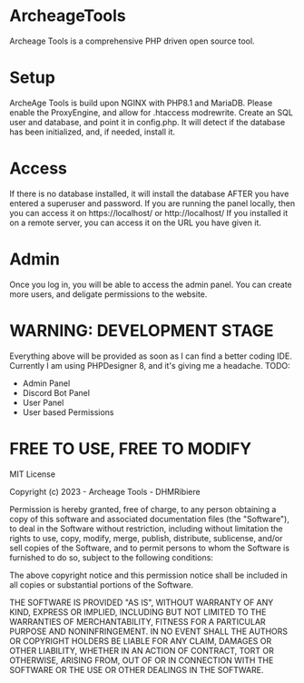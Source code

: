 # ArcheageTools
Archeage Tools is a comprehensive PHP driven open source tool. 

# Setup
ArcheAge Tools is build upon NGINX with PHP8.1 and MariaDB. Please enable the ProxyEngine, and allow for .htaccess modrewrite. 
Create an SQL user and database, and point it in config.php. It will detect if the database has been initialized, and, if needed, install it. 

# Access
If there is no database installed, it will install the database AFTER you have entered a superuser and password. If you are running the panel locally, then you can access it on https://localhost/ or http://localhost/
If you installed it on a remote server, you can access it on the URL you have given it. 

# Admin
Once you log in, you will be able to access the admin panel. You can create more users, and deligate permissions to the website. 

# WARNING: DEVELOPMENT STAGE
Everything above will be provided as soon as I can find a better coding IDE. Currently I am using PHPDesigner 8, and it's giving me a headache. 
TODO: 
- Admin Panel
- Discord Bot Panel
- User Panel
- User based Permissions

# FREE TO USE, FREE TO MODIFY
MIT License

Copyright (c) 2023 - Archeage Tools - DHMRibiere

Permission is hereby granted, free of charge, to any person obtaining a copy
of this software and associated documentation files (the "Software"), to deal
in the Software without restriction, including without limitation the rights
to use, copy, modify, merge, publish, distribute, sublicense, and/or sell
copies of the Software, and to permit persons to whom the Software is
furnished to do so, subject to the following conditions:

The above copyright notice and this permission notice shall be included in all
copies or substantial portions of the Software.

THE SOFTWARE IS PROVIDED "AS IS", WITHOUT WARRANTY OF ANY KIND, EXPRESS OR
IMPLIED, INCLUDING BUT NOT LIMITED TO THE WARRANTIES OF MERCHANTABILITY,
FITNESS FOR A PARTICULAR PURPOSE AND NONINFRINGEMENT. IN NO EVENT SHALL THE
AUTHORS OR COPYRIGHT HOLDERS BE LIABLE FOR ANY CLAIM, DAMAGES OR OTHER
LIABILITY, WHETHER IN AN ACTION OF CONTRACT, TORT OR OTHERWISE, ARISING FROM,
OUT OF OR IN CONNECTION WITH THE SOFTWARE OR THE USE OR OTHER DEALINGS IN THE
SOFTWARE.
